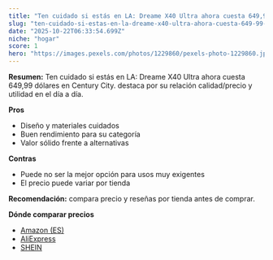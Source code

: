 ```yaml
---
title: "Ten cuidado si estás en LA: Dreame X40 Ultra ahora cuesta 649,99 dólares en Century City."
slug: "ten-cuidado-si-estas-en-la-dreame-x40-ultra-ahora-cuesta-649-99-dolares-en-centu"
date: "2025-10-22T06:33:54.699Z"
niche: "hogar"
score: 1
hero: "https://images.pexels.com/photos/1229860/pexels-photo-1229860.jpeg?auto=compress&cs=tinysrgb&fit=crop&h=627&w=1200&auto=compress&cs=tinysrgb&w=1200&h=675&fit=crop"
---
```


**Resumen:** Ten cuidado si estás en LA: Dreame X40 Ultra ahora cuesta 649,99 dólares en Century City. destaca por su relación calidad/precio y utilidad en el día a día.

**Pros**
- Diseño y materiales cuidados
- Buen rendimiento para su categoría
- Valor sólido frente a alternativas

**Contras**
- Puede no ser la mejor opción para usos muy exigentes
- El precio puede variar por tienda

**Recomendación:** compara precio y reseñas por tienda antes de comprar.

**Dónde comparar precios**
- [Amazon (ES)](https://www.amazon.es/s?k=Ten%20cuidado%20si%20est%C3%A1s%20en%20LA%3A%20Dreame%20X40%20Ultra%20ahora%20cuesta%20649%2C99%20d%C3%B3lares%20en%20Century%20City.&tag=teknovashop25-21)
- [AliExpress](https://www.aliexpress.com/wholesale?SearchText=Ten%20cuidado%20si%20est%C3%A1s%20en%20LA%3A%20Dreame%20X40%20Ultra%20ahora%20cuesta%20649%2C99%20d%C3%B3lares%20en%20Century%20City.)
- [SHEIN](https://www.shein.com/pdsearch/Ten%20cuidado%20si%20est%C3%A1s%20en%20LA%3A%20Dreame%20X40%20Ultra%20ahora%20cuesta%20649%2C99%20d%C3%B3lares%20en%20Century%20City.)